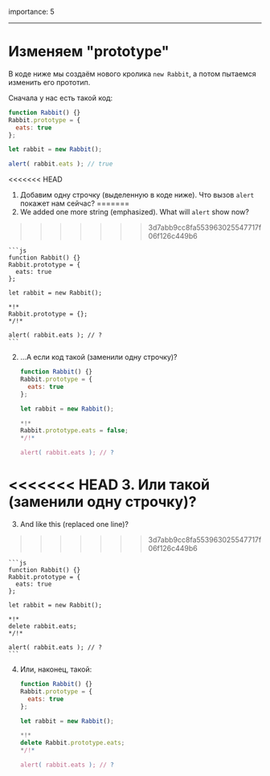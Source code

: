 importance: 5

---

# Изменяем "prototype"

В коде ниже мы создаём нового кролика `new Rabbit`, а потом пытаемся изменить его прототип.

Сначала у нас есть такой код:

```js run
function Rabbit() {}
Rabbit.prototype = {
  eats: true
};

let rabbit = new Rabbit();

alert( rabbit.eats ); // true
```


<<<<<<< HEAD
1. Добавим одну строчку (выделенную в коде ниже). Что вызов `alert` покажет нам сейчас?
=======
1. We added one more string (emphasized). What will `alert` show now?
>>>>>>> 3d7abb9cc8fa553963025547717f06f126c449b6

    ```js
    function Rabbit() {}
    Rabbit.prototype = {
      eats: true
    };

    let rabbit = new Rabbit();

    *!*
    Rabbit.prototype = {};
    */!*

    alert( rabbit.eats ); // ?
    ```

2. ...А если код такой (заменили одну строчку)?

    ```js
    function Rabbit() {}
    Rabbit.prototype = {
      eats: true
    };

    let rabbit = new Rabbit();

    *!*
    Rabbit.prototype.eats = false;
    */!*

    alert( rabbit.eats ); // ?
    ```

<<<<<<< HEAD
3. Или такой (заменили одну строчку)?
=======
3. And like this (replaced one line)?
>>>>>>> 3d7abb9cc8fa553963025547717f06f126c449b6

    ```js
    function Rabbit() {}
    Rabbit.prototype = {
      eats: true
    };

    let rabbit = new Rabbit();

    *!*
    delete rabbit.eats;
    */!*

    alert( rabbit.eats ); // ?
    ```

4. Или, наконец, такой:

    ```js
    function Rabbit() {}
    Rabbit.prototype = {
      eats: true
    };

    let rabbit = new Rabbit();

    *!*
    delete Rabbit.prototype.eats;
    */!*

    alert( rabbit.eats ); // ?
    ```

